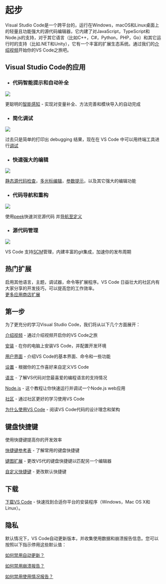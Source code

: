# 起步

Visual Studio Code是一个跨平台的，运行在Windows，macOS和Linux桌面上的轻量且功能强大的源代码编辑器，它内建了对JavaScript，TypeScript和Node.js的支持，对于其它语言（比如C++，C#，Python，PHP，Go）和其它运行时的支持（比如.NET和Unity），它有一个丰富的扩展生态系统。通过我们的[介绍视频](https://code.visualstudio.com/docs/getstarted/introvideos)开始你的VS Code之旅吧。

## Visual Studio Code的应用

- ### 代码智能提示和自动补全
[![](https://code.visualstudio.com/docs_carousel/intellisense_b.png)](https://code.visualstudio.com/docs/editor/intellisense)

更聪明的[智能感知](https://code.visualstudio.com/docs/editor/intellisense) - 实现对变量补全、方法完善和模块导入的自动完成
- ### 简化调试
[![](https://code.visualstudio.com/docs_carousel/debug_b.png)](https://code.visualstudio.com/docs/editor/debugging)

过去只是简单的打印出 debugging 结果，现在在 VS Code 中可以用终端工具进行[调试](https://code.visualstudio.com/docs/editor/debugging)
- ### 快速强大的编辑
[![](https://code.visualstudio.com/docs_carousel/multi-cursor-edit.png)](https://code.visualstudio.com/docs/editor/codebasics)

[静态源代码检查](https://code.visualstudio.com/docs/languages/javascript#_linters)，[多光标编辑](https://code.visualstudio.com/docs/editor/codebasics#_multiple-selections-multicursor)，[参数提示](https://code.visualstudio.com/docs/editor/intellisense#_intellisense-features)，以及其它强大的编辑功能
- ### 代码导航和重构
[![](https://code.visualstudio.com/docs_carousel/peek_b.png)](https://code.visualstudio.com/docs/editor/editingevolved#_peek)

使用[peek](https://code.visualstudio.com/docs/editor/editingevolved#_peek)快速浏览源代码 并[导航至定义](https://code.visualstudio.com/docs/editor/editingevolved#_go-to-definition)
- ### 源代码管理
[![](https://code.visualstudio.com/docs_carousel/git_b.png)](https://code.visualstudio.com/docs/editor/versioncontrol)

VS Code 支持[SCM](https://code.visualstudio.com/docs/editor/versioncontrol)管理，内建丰富的git集成，加速你的发布周期

## 热门扩展

启用其他语言，主题，调试器，命令等扩展程序。VS Code 日益壮大的社区内有大家分享的开发技巧，可以提高您的工作效率。    
[更多应用商店扩展](https://marketplace.visualstudio.com/vscode)

## 第一步

为了更充分的学习Visual Studio Code，我们将从以下几个方面展开：

[介绍视频](https://code.visualstudio.com/docs/getstarted/introvideos) - 通过介绍视频开启你的VS Code之旅

[安装](https://code.visualstudio.com/docs/setup/setup-overview) - 在你的电脑上安装VS Code，并配置开发环境

[用户界面](https://code.visualstudio.com/docs/getstarted/userinterface) - 介绍VS Code的基本界面、命令和一些功能

[设置](https://code.visualstudio.com/docs/getstarted/settings) - 根据你的工作喜好来自定义VS Code

[语言](https://code.visualstudio.com/docs/languages/overview) - 了解VS代码对您最喜爱的编程语言的支持情况

[Node.js](https://code.visualstudio.com/docs/nodejs/nodejs-tutorial) - 这个教程让你快速运行并调试一个Node.js web应用

[社区](https://code.visualstudio.com/community) - 通过社区更好的学习使用VS Code

[为什么使用VS Code](https://code.visualstudio.com/docs/editor/whyvscode) - 阅读VS Code代码的设计理念和架构

## 键盘快捷键

使用快捷键提高你的开发效率

[快捷键参考表](https://code.visualstudio.com/docs/getstarted/keybindings#_keyboard-shortcuts-reference) - 了解常用的键盘快捷键

[键图扩展](https://code.visualstudio.com/docs/getstarted/keybindings#_keymap-extensions) - 更改VS代的键盘快捷键以匹配另一个编辑器

[自定义快捷键](https://code.visualstudio.com/docs/getstarted/keybindings#_customizing-shortcuts) - 更改默认快捷键

## 下载

[下载VS Code](https://code.visualstudio.com/download) - 快速找到合适你平台的安装程序（Windows，Mac OS X和Linux）。

## 隐私

默认情况下，VS Code自动更新版本，并收集使用数据和崩溃报告信息。您可以按照以下指示停用这些默认值：

[如何禁用自动更新？](https://code.visualstudio.com/docs/supporting/faq#_how-do-i-opt-out-of-vs-code-autoupdates)

[如何禁用崩溃报告？](https://code.visualstudio.com/docs/supporting/faq#_how-to-disable-crash-reporting)

[如何禁用使用情况报告？](https://code.visualstudio.com/docs/supporting/faq#_how-to-disable-telemetry-reporting)